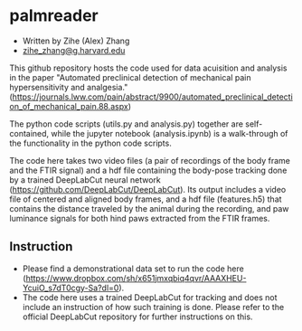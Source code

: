 # palmreader
- Written by Zihe (Alex) Zhang
- zihe_zhang@g.harvard.edu

This github repository hosts the code used for data acuisition and analysis in the paper "Automated preclinical detection of mechanical pain hypersensitivity and analgesia." (https://journals.lww.com/pain/abstract/9900/automated_preclinical_detection_of_mechanical_pain.88.aspx)

The python code scripts (utils.py and analysis.py) together are self-contained, while the jupyter notebook (analysis.ipynb) is a walk-through of the functionality in the python code scripts.

The code here takes two video files (a pair of recordings of the body frame and the FTIR signal) and a hdf file containing the body-pose tracking done by a trained DeepLabCut neural network (https://github.com/DeepLabCut/DeepLabCut). Its output includes a video file of centered and aligned body frames, and a hdf file (features.h5) that contains the distance traveled by the animal during the recording, and paw luminance signals for both hind paws extracted from the FTIR frames.

## Instruction
- Please find a demonstrational data set to run the code here (https://www.dropbox.com/sh/x651jmxqbiq4qvr/AAAXHEU-YcuiO_s7dT0cgy-Sa?dl=0).
- The code here uses a trained DeepLabCut for tracking and does not include an instruction of how such training is done. Please refer to the official DeepLabCut repository for further instructions on this.
